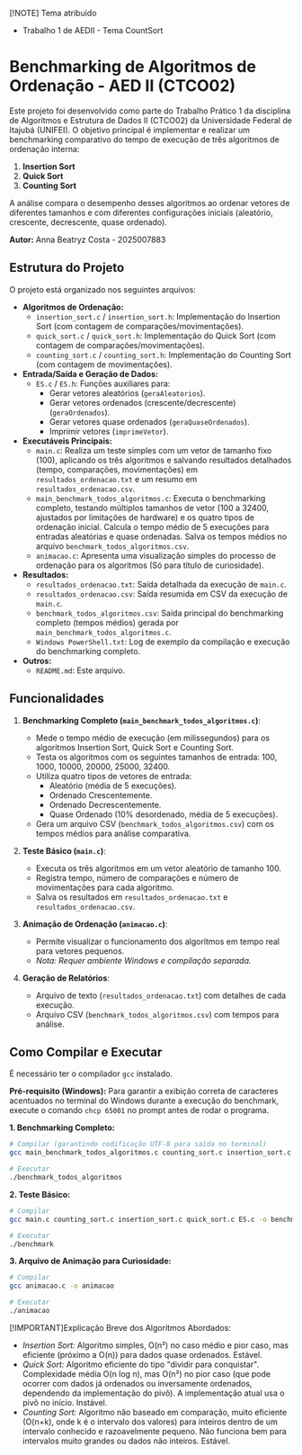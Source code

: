 [!NOTE] Tema atribuido
 - Trabalho 1 de AEDII - Tema CountSort

# Benchmarking de Algoritmos de Ordenação - AED II (CTCO02)

Este projeto foi desenvolvido como parte do Trabalho Prático 1 da disciplina de Algoritmos e Estrutura de Dados II (CTCO02) da Universidade Federal de Itajubá (UNIFEI). O objetivo principal é implementar e realizar um benchmarking comparativo do tempo de execução de três algoritmos de ordenação interna:

1.  **Insertion Sort**
2.  **Quick Sort** 
3.  **Counting Sort**

A análise compara o desempenho desses algoritmos ao ordenar vetores de diferentes tamanhos e com diferentes configurações iniciais (aleatório, crescente, decrescente, quase ordenado).

**Autor:** Anna Beatryz Costa - 2025007883

## Estrutura do Projeto

O projeto está organizado nos seguintes arquivos:

* **Algoritmos de Ordenação:**
    * `insertion_sort.c` / `insertion_sort.h`: Implementação do Insertion Sort (com contagem de comparações/movimentações).
    * `quick_sort.c` / `quick_sort.h`: Implementação do Quick Sort (com contagem de comparações/movimentações).
    * `counting_sort.c` / `counting_sort.h`: Implementação do Counting Sort (com contagem de movimentações).
* **Entrada/Saída e Geração de Dados:**
    * `ES.c` / `ES.h`: Funções auxiliares para:
        * Gerar vetores aleatórios (`geraAleatorios`).
        * Gerar vetores ordenados (crescente/decrescente) (`geraOrdenados`).
        * Gerar vetores quase ordenados (`geraQuaseOrdenados`).
        * Imprimir vetores (`imprimeVetor`).
* **Executáveis Principais:**
    * `main.c`: Realiza um teste simples com um vetor de tamanho fixo (100), aplicando os três algoritmos e salvando resultados detalhados (tempo, comparações, movimentações) em `resultados_ordenacao.txt` e um resumo em `resultados_ordenacao.csv`.
    * `main_benchmark_todos_algoritmos.c`: Executa o benchmarking completo, testando múltiplos tamanhos de vetor (100 a 32400, ajustados por limitações de hardware) e os quatro tipos de ordenação inicial. Calcula o tempo médio de 5 execuções para entradas aleatórias e quase ordenadas. Salva os tempos médios no arquivo `benchmark_todos_algoritmos.csv`.
    * `animacao.c`: Apresenta uma visualização simples do processo de ordenação para os algoritmos (Só para título de curiosidade).
* **Resultados:**
    * `resultados_ordenacao.txt`: Saída detalhada da execução de `main.c`.
    * `resultados_ordenacao.csv`: Saída resumida em CSV da execução de `main.c`.
    * `benchmark_todos_algoritmos.csv`: Saída principal do benchmarking completo (tempos médios) gerada por `main_benchmark_todos_algoritmos.c`.
    * `Windows PowerShell.txt`: Log de exemplo da compilação e execução do benchmarking completo.
* **Outros:**
    * `README.md`: Este arquivo.

## Funcionalidades

1.  **Benchmarking Completo (`main_benchmark_todos_algoritmos.c`)**:
    * Mede o tempo médio de execução (em milissegundos) para os algoritmos Insertion Sort, Quick Sort e Counting Sort.
    * Testa os algoritmos com os seguintes tamanhos de entrada: 100, 1000, 10000, 20000, 25000, 32400.
    * Utiliza quatro tipos de vetores de entrada:
        * Aleatório (média de 5 execuções).
        * Ordenado Crescentemente.
        * Ordenado Decrescentemente.
        * Quase Ordenado (10% desordenado, média de 5 execuções).
    * Gera um arquivo CSV (`benchmark_todos_algoritmos.csv`) com os tempos médios para análise comparativa.

2.  **Teste Básico (`main.c`)**:
    * Executa os três algoritmos em um vetor aleatório de tamanho 100.
    * Registra tempo, número de comparações e número de movimentações para cada algoritmo.
    * Salva os resultados em `resultados_ordenacao.txt` e `resultados_ordenacao.csv`.

3.  **Animação de Ordenação (`animacao.c`)**:
    * Permite visualizar o funcionamento dos algoritmos em tempo real para vetores pequenos.
    * *Nota: Requer ambiente Windows e compilação separada.*

4. **Geração de Relatórios**:
    * Arquivo de texto (`resultados_ordenacao.txt`) com detalhes de cada execução.
    * Arquivo CSV (`benchmark_todos_algoritmos.csv`) com tempos para análise.

## Como Compilar e Executar

É necessário ter o compilador `gcc` instalado.

**Pré-requisito (Windows):** Para garantir a exibição correta de caracteres acentuados no terminal do Windows durante a execução do benchmark, execute o comando `chcp 65001` no prompt antes de rodar o programa.

**1. Benchmarking Completo:**

```bash
# Compilar (garantindo codificação UTF-8 para saída no terminal)
gcc main_benchmark_todos_algoritmos.c counting_sort.c insertion_sort.c quick_sort.c ES.c -finput-charset=UTF-8 -o benchmark_todos_algoritmos -lm

# Executar
./benchmark_todos_algoritmos
```

**2. Teste Básico:**

```bash
# Compilar
gcc main.c counting_sort.c insertion_sort.c quick_sort.c ES.c -o benchmark -lm

# Executar
./benchmark
```

**3. Arquivo de Animação para Curiosidade:**

```bash
# Compilar
gcc animacao.c -o animacao

# Executar
./animacao
```

[!IMPORTANT]Explicação Breve dos Algoritmos Abordados:
 - *Insertion Sort:* Algoritmo simples, O(n²) no caso médio e pior caso, mas eficiente (próximo a O(n)) para dados quase ordenados. Estável.
 - *Quick Sort:* Algoritmo eficiente do tipo "dividir para conquistar". Complexidade média O(n log n), mas O(n²) no pior caso (que pode ocorrer com dados já ordenados ou inversamente ordenados, dependendo da implementação do pivô). A implementação atual usa o pivô no início. Instável.
 - *Counting Sort:* Algoritmo não baseado em comparação, muito eficiente (O(n+k), onde k é o intervalo dos valores) para inteiros dentro de um intervalo conhecido e razoavelmente pequeno. Não funciona bem para intervalos muito grandes ou dados não inteiros. Estável.
